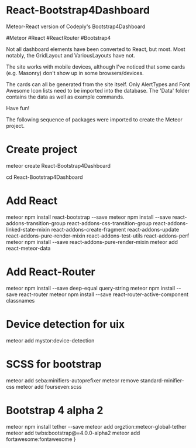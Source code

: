# React-Bootstrap4Dashboard
Meteor-React version of Codeply's Bootstrap4Dashboard

#Meteor #React #ReactRouter #Bootstrap4

Not all dashboard elements have been converted to React, but most. Most notably, the GridLayout and VariousLayouts have not.

The site works with mobile devices, although I've noticed that some cards (e.g. Masonry) don't show up in some browsers/devices.

The cards can all be generated from the site itself. Only AlertTypes and Font Awesome Icon lists need to be imported into the database. The 'Data' folder contains the data as well as example commands.

Have fun!




The following sequence of packages were imported to create the Meteor project.

# Create project
  meteor create React-Bootstrap4Dashboard

  cd React-Bootstrap4Dashboard

# Add React
  meteor npm install react-bootstrap --save
  meteor npm install --save react-addons-transition-group react-addons-css-transition-group react-addons-linked-state-mixin react-addons-create-fragment react-addons-update react-addons-pure-render-mixin react-addons-test-utils react-addons-perf
  meteor npm install --save react-addons-pure-render-mixin
  meteor add react-meteor-data

# Add React-Router
  meteor npm install --save deep-equal query-string
  meteor npm install --save react-router
  meteor npm install --save react-router-active-component classnames

# Device detection for uix
  meteor add mystor:device-detection

# SCSS for bootstrap
  meteor add seba:minifiers-autoprefixer
  meteor remove standard-minifier-css
  meteor add fourseven:scss

# Bootstrap 4 alpha 2
  meteor npm install tether --save
  meteor add orgztion:meteor-global-tether
  meteor add twbs:bootstrap@=4.0.0-alpha2
  meteor add fortawesome:fontawesome
}

